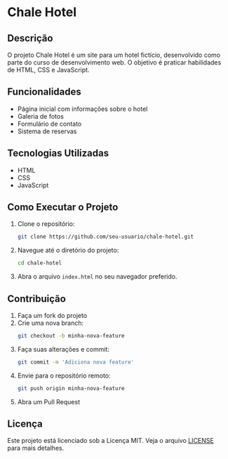 # Chale Hotel

## Descrição

O projeto Chale Hotel é um site para um hotel fictício, desenvolvido como parte do curso de desenvolvimento web. O objetivo é praticar habilidades de HTML, CSS e JavaScript.

## Funcionalidades

- Página inicial com informações sobre o hotel
- Galeria de fotos
- Formulário de contato
- Sistema de reservas

## Tecnologias Utilizadas

- HTML
- CSS
- JavaScript

## Como Executar o Projeto

1. Clone o repositório:
   ```bash
   git clone https://github.com/seu-usuario/chale-hotel.git
   ```
2. Navegue até o diretório do projeto:
   ```bash
   cd chale-hotel
   ```
3. Abra o arquivo `index.html` no seu navegador preferido.

## Contribuição

1. Faça um fork do projeto
2. Crie uma nova branch:
   ```bash
   git checkout -b minha-nova-feature
   ```
3. Faça suas alterações e commit:
   ```bash
   git commit -m 'Adiciona nova feature'
   ```
4. Envie para o repositório remoto:
   ```bash
   git push origin minha-nova-feature
   ```
5. Abra um Pull Request

## Licença

Este projeto está licenciado sob a Licença MIT. Veja o arquivo [LICENSE](LICENSE) para mais detalhes.
